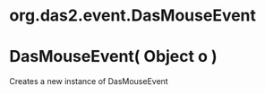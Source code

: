 # org.das2.event.DasMouseEvent



# DasMouseEvent( Object o )
Creates a new instance of DasMouseEvent

